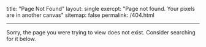title: "Page Not Found"
layout: single
exercpt: "Page not found. Your pixels are in another canvas"
sitemap: false
permalink: /404.html

---
Sorry, the page you were trying to view does not exist. Consider searching for it below.

<script type="text/javascript">
  var GOOG_FIXURL_LANG = 'en';
  var GOOG_FIXURL_SITE = '{{ site.url }}'
</script>
<script type="text/javascript"
  src="//linkhelp.clients.google.com/tbproxy/lh/wm/fixurl.js">
</script>
